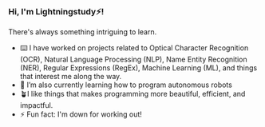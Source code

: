 ### Hi, I'm Lightningstudy⚡!

There's always something intriguing to learn.

- ⌨️ I have worked on projects related to Optical Character Recognition (OCR), Natural Language Processing (NLP), Name Entity Recognition (NER), Regular Expressions (RegEx), Machine Learning (ML), and things that interest me along the way.
- 🤖 I’m also currently learning how to program autonomous robots
- 🪴I like things that makes programming more beautiful, efficient, and impactful.
- ⚡ Fun fact: I'm down for working out!

<!--
**Lightningstudy/Lightningstudy** is a ✨ _special_ ✨ repository because its `README.md` (this file) appears on your GitHub profile.

--> 
